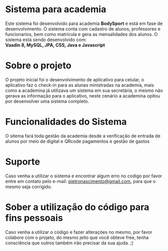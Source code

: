 # Sistema para academia #

Este sistema foi desenvolvido para academia <b>BodySport</b> e está em fase de desenvolvimento.
O sistema conta com cadastro de alunos, professores e funcionarios, bem como matrícula e gera as mensalidades dos alunos.
O sistema está sendo desenvolvido com:<br> 
<b>Vaadin 8, MySQL, JPA, CSS, Java e Javascript</b>

# Sobre o projeto #

O projeto inicial foi o desenvolvimento de aplicativo para celular, o aplicativo faz o check-in para as alunas 
ministradas na academia, mais como a academina já utilizava um sistema em sua secretária, o mesmo não gerava as informação 
para o aplicativo, neste cenário a academina opitou por desenvolver uma sistema completo.

# Funcionalidades do Sistema #

O sitema fará toda gestão da academia desde a verificação de entrada de alunos por meio de digital e QRcode pagamentos e gestão de gastos

# Suporte #

Caso venha a utilizar o sistema e encontrar algum erro no codigo por favor entre em contato pelo e-mail: pietronascimento@gmail.com, para que o mesmo seja corrigido.

# Sober a utilização do código para fins pessoais #

Caso venha a utilizar o código e fazer alterações no mesmo, por favor colabore com o projeto, do mesmo jeito que você obteve free, tenha 
consciência que outros também irão precisar da sua ajuda. ;)
